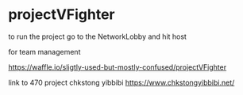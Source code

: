 # projectVFighter

to run the project go to the NetworkLobby and hit host

for team management

https://waffle.io/sligtly-used-but-mostly-confused/projectVFighter


link to 470 project chkstong yibbibi
https://www.chkstongyibbibi.net/
